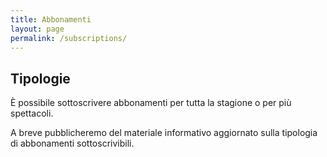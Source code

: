 ```yaml
---
title: Abbonamenti
layout: page
permalink: /subscriptions/
---
```


## Tipologie

È possibile sottoscrivere abbonamenti per tutta la stagione o per più spettacoli.

A breve pubblicheremo del materiale informativo aggiornato sulla tipologia di abbonamenti sottoscrivibili.